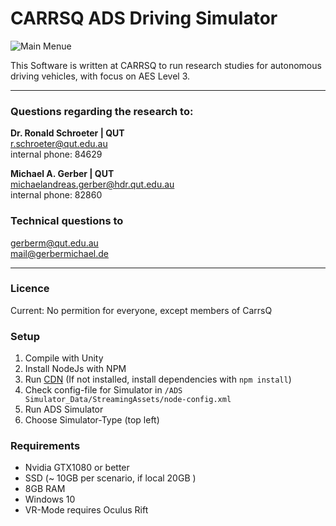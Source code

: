 # CARRSQ ADS Driving Simulator

![Main Menue](https://github.com/me89/VideoWall/blob/master/Doc/MainMenue.PNG "CARRSQ ADS Driving Simulator")

This Software is written at CARRSQ to run research studies for autonomous driving vehicles, 
with focus on AES Level 3. 

---


### Questions regarding the research to:
**Dr. Ronald Schroeter | QUT**    
r.schroeter@qut.edu.au  
internal phone: 84629  

**Michael A. Gerber | QUT**  
michaelandreas.gerber@hdr.qut.edu.au  
internal phone: 82860  

### Technical questions to
gerberm@qut.edu.au  
mail@gerbermichael.de  

---
### Licence
Current: No permition for everyone, 
except members of CarrsQ


### Setup
1. Compile with Unity
2. Install NodeJs with NPM
3. Run [CDN](https://github.com/me89/VideoWallCDN) (If not installed, install dependencies with ```npm install```)
4. Check config-file for Simulator in ```/ADS Simulator_Data/StreamingAssets/node-config.xml```
5. Run ADS Simulator
6. Choose Simulator-Type (top left)

### Requirements
* Nvidia GTX1080 or better
* SSD (~ 10GB per scenario, if local 20GB )
* 8GB RAM
* Windows 10
* VR-Mode requires Oculus Rift
